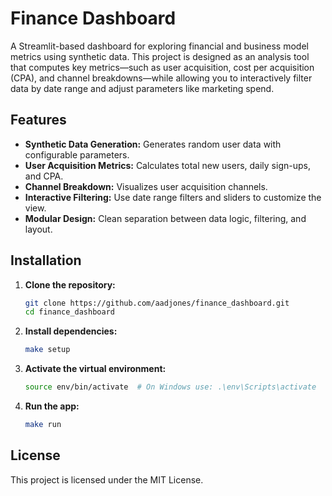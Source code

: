 # Finance Dashboard

A Streamlit-based dashboard for exploring financial and business model metrics using synthetic data. This project is designed as an analysis tool that computes key metrics—such as user acquisition, cost per acquisition (CPA), and channel breakdowns—while allowing you to interactively filter data by date range and adjust parameters like marketing spend.

## Features

- **Synthetic Data Generation:** Generates random user data with configurable parameters.
- **User Acquisition Metrics:** Calculates total new users, daily sign-ups, and CPA.
- **Channel Breakdown:** Visualizes user acquisition channels.
- **Interactive Filtering:** Use date range filters and sliders to customize the view.
- **Modular Design:** Clean separation between data logic, filtering, and layout.

## Installation

1. **Clone the repository:**

   ```bash
   git clone https://github.com/aadjones/finance_dashboard.git
   cd finance_dashboard
   ```

2. **Install dependencies:**

   ```bash
   make setup
   ```

3. **Activate the virtual environment:**

   ```bash
   source env/bin/activate  # On Windows use: .\env\Scripts\activate
   ```

4. **Run the app:**

   ```bash
   make run
   ```

## License

This project is licensed under the MIT License.
